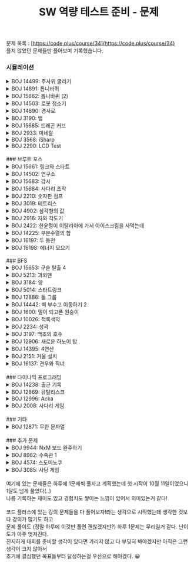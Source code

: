 ﻿---
toc: true
title:  "SW 역량 테스트 준비 - 문제"
last_modified_at:   2020-11-28
categories : PS2020
excerpt: "CODE PLUS"
image: "https://drive.google.com/uc?id=1qwbN3JZh8s6iD_0o3bUklpH_v2AZkG9k"
sitemap :
  changefreq : weekly
  priority : 1.0
use_math: true
---
문제 목록 : [https://code.plus/course/34](https://code.plus/course/34)<br>
풀지 않았던 문제들만 풀어보며 기록했습니다.<br>

### 시뮬레이션
<!-- BOJ 14499 : 주사위 굴리기 -->
<details>
<summary>BOJ 14499: 주사위 굴리기</summary>
<div markdown="1">
Link : [https://www.acmicpc.net/problem/14499](https://www.acmicpc.net/problem/14499)<br>
<img src="https://drive.google.com/uc?id=1oOx92IS7jGxbVUM2o3fPFH5jpmsF5n0D" width="100%" height="100%" title="13023.png" alt="?"/><br>

### solution
<script src="https://gist.github.com/yooniversal/f0788d59bc2cc75c7f8cb5c08fd521ac.js"></script>

처음에 문제 설명이 이해가 안가서 좀 애먹었는데<br>
만약 TC에서 출력이 왜 그렇게 나오는지 알았다면 푸는데까지는 그렇게 어렵지 않다.<br>
주사위가 동서남북으로 굴러갈 때 각 값이 어디로 이동해야 하는지만 안다면 적당히 구현해주면 된다.

</div>
</details>

<!-- BOJ 14891 : 톱니바퀴 -->
<details>
<summary>BOJ 14891: 톱니바퀴</summary>
<div markdown="1">
Link : [https://www.acmicpc.net/problem/14891](https://www.acmicpc.net/problem/14891)<br>
<img src="https://drive.google.com/uc?id=1AA0WT1sMydxkKYn1kFYhP4tgthnXcCjA" width="100%" height="100%" title="13023.png" alt="?"/><br>

### solution
<script src="https://gist.github.com/yooniversal/280c6bf720a784ba5bc61589e7dabc18.js"></script>

문제 설명을 따라서 그대로 구현만 하면 된다. 별도로 설명할게 없다.<br>
다만 TC 출력을 처음에 계속 틀려서 뭐가 문젠지 계속 찾아봤는데 적어보자면<br>
처음에 회전할 톱니바퀴의 번호와 방향을 각각 `n_0`, `dir`이라고 했을 때<br>
`n_0`, `dir`이 먼저 회전되고 이웃한 톱니바퀴는 회전된 `n_0` 톱니바퀴의 N, S극을 기준으로 회전하는줄 알았다.<br>
그래서 당연히 큐에다 넣고 돌렸는데 계속 엉뚱한 답이 나왔었다..<br>
<br>
사실은 회전된 상태가 기준이 되지 않고 **아무것도 회전하지 않은 초기 상태**에서<br>
`n_0`부터 이웃된 톱니바퀴로 나아가면서 회전할지 하지 않을지 여부를 체크한 뒤<br>
마지막에 모조리 처리를 해주어야 한다.

</div>
</details>

<!-- BOJ 15662 : 톱니바퀴 (2)-->
<details>
<summary>BOJ 15662: 톱니바퀴 (2)</summary>
<div markdown="1">
Link : [https://www.acmicpc.net/problem/15662](https://www.acmicpc.net/problem/15662)<br>
<img src="https://drive.google.com/uc?id=1ys6rhT8tMZkXG_Ymjss5WySu_7idebbD" width="100%" height="100%" title="13023.png" alt="?"/><br>

### solution
<script src="https://gist.github.com/yooniversal/06b0947dbd9a90079f86fb948e33e275.js"></script>

위에서 풀었던 [BOJ 14891: 톱니바퀴](https://www.acmicpc.net/problem/14891)에서 톱니바퀴 갯수와 출력 내용만 다르다.<br>
적절히 수정해주면 된다.

</div>
</details>

<!-- BOJ 14503 : 로봇 청소기 -->
<details>
<summary>BOJ 14503: 로봇 청소기</summary>
<div markdown="1">
Link : [https://www.acmicpc.net/problem/14503](https://www.acmicpc.net/problem/14503)<br>
<img src="https://drive.google.com/uc?id=1ys6rhT8tMZkXG_Ymjss5WySu_7idebbD" width="100%" height="100%" title="13023.png" alt="?"/><br>

### solution
<script src="https://gist.github.com/yooniversal/9e638e66e9e62f237ff95e169e753c16.js"></script>

뭔가 BFS처럼 보이는 문제지만 현재 위치와 주변 상태를 가지고 1개의 위치만 컨트롤하기 때문에<br>
단순한 구현 문제라고 볼 수 있겠다. 문제에서 제시한 대로 착실하게 구현하면 된다.

</div>
</details>

<!-- BOJ 14890 : 경사로 -->
<details>
<summary>BOJ 14890: 경사로</summary>
<div markdown="1">
Link : [https://www.acmicpc.net/problem/14890](https://www.acmicpc.net/problem/14890)<br>
<img src="https://drive.google.com/uc?id=1S_sP9IhN1y4vT0pJpKLuhqa5dn_8K2Zj" width="100%" height="100%" title="13023.png" alt="?"/><br>

### solution
<script src="https://gist.github.com/yooniversal/07e31c69d734d01c9237f8c95648901e.js"></script>

지켜야 할 조건이 조금 많다. 구현의 묘미는 모든 조건을 빠뜨리지 않도록 꼼꼼히 체크해야하는 점인거 같다.<br>
짜는 동안 구현해야하는 부분중 일부를 머릿속으로만 생각하다가 잊어버려서 나중에 애를 좀 먹었다.<br>
한 행 혹은 한 열을 양쪽으로 스위핑하면서 모든 조건을 통과하면 **지나갈 수 있는 길**로 체크했는데<br>
어렵진 않지만 행과 열을 드나들다보니 좀 헷갈린다. 인덱스를 잘못 적어놔서 이 부분에서도 많이 틀렸다.<br>
전체적으로 구현이 어렵다는 느낌보다는 실수할 여지가 많다는게 더 짚이는 문제.

</div>
</details>

<!-- BOJ 3190 : 뱀 -->
<details>
<summary>BOJ 3190: 뱀</summary>
<div markdown="1">
Link : [https://www.acmicpc.net/problem/3190](https://www.acmicpc.net/problem/3190)<br>
<img src="https://drive.google.com/uc?id=1yUWJevgz1sa060mjgkTxXmNN6kSl6Al-" width="100%" height="100%" title="13023.png" alt="?"/><br>

### solution
<script src="https://gist.github.com/yooniversal/d7a5146bf1a7bc8bd07c4442683e648b.js"></script>

개인적으로 난이도에 비해 구현이 빡셌다. 코드가 길어져서 그런 생각이 들었나 싶기도 하다.<br>
`head`, `tail`을 제외한 부분을 `body`라고 하면 기본적으로 움직이는 방향은 선발대인 `head`의 기록을 따라간다.<br>
꼬리가 없는 상태에서 사과를 1개 먹으면 `tail`이 생성되며, 그 다음부터는 `body`가 생성되는 식이다.<br>
`body`와 `tail`을 분리시킨 이유는 `head`가 특정 `time`이 돼서 방향을 바꿀 때 맵에 방향을 기록하도록 했는데,<br>
나같은 경우 사과를 먹으면 기존의 `body`, `tail`은 값을 유지하도록 하고 이전 `head`의 위치를 `body`에 업데이트 하는 방식을 취했다.<br>
이렇게 하면 `body`에 업데이트되는 녀석은 push_back 되는 바람에 맨 뒤에 위치하게 되고 `tail`보다 뒤에 위치한다.<br>
맵에 기록된 L, D를 `tail`이 밟았을 때 없애도록 장치를 만들어놨는데 `tail`보다 뒤에 나오면 문제가 생길거 같다는 생각이 들었다.<br>
때문에 `body`와 `tail`을 분리하도록 했고, 이 때문에 예외 처리가 좀 많아져 코드가 다소 지저분해졌다.<br>
<br>
시뮬레이션 특성상 (난이도가 높지 않다면) 어느 정도 비효율성을 감안하기 때문에 AC받는 코드 유형이 다양해지는게<br>
시뮬레이션 문제의 묘미라고 생각이 든다. 푸는데 좀 오래걸렸다. ㅠㅠ

</div>
</details>

<!-- BOJ 15685 : 드래곤 커브 -->
<details>
<summary>BOJ 15685: 드래곤 커브</summary>
<div markdown="1">
Link : [https://www.acmicpc.net/problem/15685](https://www.acmicpc.net/problem/15685)<br>
<img src="https://drive.google.com/uc?id=144PlvmE8w3svWYIzQr88q_RKWJjxPxbv" width="100%" height="100%" title="13023.png" alt="?"/><br>

### solution
<script src="https://gist.github.com/yooniversal/5ee8f8a971098929017247f003bc256b.js"></script>

직접 TC를 분석해보면 규칙을 금방 찾을 수 있다.<br>
이전까지 그린 방향을 역순으로 탐색하면서 시계방향으로 1번씩 돌려가며 이동하고<br>
이동할 때마다 현재 위치를 표시해준다.<br>
마지막엔 현재 위치를 포함해 오른쪽, 밑, 오른쪽밑(대각선) 총 4칸이 차있으면 값을 갱신해주면 된다.

</div>
</details>

<!-- BOJ 2933 : 미네랄 -->
<details>
<summary>BOJ 2933: 미네랄</summary>
<div markdown="1">
Link : [https://www.acmicpc.net/problem/2933](https://www.acmicpc.net/problem/2933)<br>
<img src="https://drive.google.com/uc?id=1gTEUyXkRiMmYKlJMeUJ69O4v-VgHf1ya" width="100%" height="100%" title="13023.png" alt="?"/><br>

### solution
<script src="https://gist.github.com/yooniversal/572ea171a5bb59a9b64ef82b07a37f30.js"></script>

클러스터를 통째로 컨트롤해야 하기때문에 각 점이 어느 클러스터에 속해있는지 표시하면서 진행했다.<br>
각 턴이 돌아갈 때마다 어떤 클러스터가 밑으로 내려갈지 모르기 때문에 각 클러스터의 번호를 매번 부여해줘야 했다.<br>
또한 각 클러스터가 얼마나 밑으로 내려가야 하는지를 체크하고 구현하는게 좀 까다로웠는데,<br>
각 클러스터의 바닥에 해당되는 미네랄들이 밑으로 얼마나 내려가야하는지 모두 체크한 후 그 중 최솟값이<br>
최종적으로 내려가야하는 거리라는걸 늦게 깨달아서 시간이 오래 걸렸다.

</div>
</details>

<!-- BOJ 3568 : iSharp -->
<details>
<summary>BOJ 3568: iSharp</summary>
<div markdown="1">
Link : [https://www.acmicpc.net/problem/3568](https://www.acmicpc.net/problem/3568)<br>
<img src="https://drive.google.com/uc?id=19iDbKhm6ReBT8pGO_oOoiHJhu4CbKXiv" width="100%" height="100%" title="13023.png" alt="?"/><br>

### solution
<script src="https://gist.github.com/yooniversal/356883356e924a3e321f5728462048ae.js"></script>

변수명의 길이가 1보다 클 수 있다는걸 주의하면 어렵지 않은 문제.

</div>
</details>

<!-- BOJ 2290 : LCD Test -->
<details>
<summary>BOJ 2290: LCD Test</summary>
<div markdown="1">
Link : [https://www.acmicpc.net/problem/2290](https://www.acmicpc.net/problem/2290)<br>
<img src="https://drive.google.com/uc?id=1UY8uQZYRojzCN4Di2L9Q2-KhpqWT3V4t" width="100%" height="100%" title="13023.png" alt="?"/><br>

### solution
<script src="https://gist.github.com/yooniversal/90733284cb0e884f02f0230a1d486f09.js"></script>

각 숫자가 그려지는 패턴만 파악하면 되는 문제다.<br>
어디가 반복되고 어느 기호가 입력받는 `s`에 대해서 영향을 받는지 파악하면 된다.<br>
세로로 출력하는게 아니고 가로로 출력함에 주의.

</div>
</details>

<br>
### 브루트 포스
<!-- BOJ 15661 : 링크와 스타트 -->
<details>
<summary>BOJ 15661: 링크와 스타트</summary>
<div markdown="1">
Link : [https://www.acmicpc.net/problem/15661](https://www.acmicpc.net/problem/15661)<br>
<img src="https://drive.google.com/uc?id=1gJCpnbh1XxTeli70UX2wkMZX-VEkdQd2" width="100%" height="100%" title="13023.png" alt="?"/><br>

### solution
<script src="https://gist.github.com/yooniversal/4fb94fe9701339aedd8f47312eba775c.js"></script>

[BOJ 14889: 스타트와 링크](https://www.acmicpc.net/problem/14889)와 사실상 같은 문제다.<br>
위 문제에서는 N이 짝수로 주어지고 각 팀의 멤버 수가 동일하게 N/2로 나뉘게 된다.<br>
하지만 이 문제에서는 각 팀 멤버 수가 1명 이상이고 짝수로 떨어진다는 보장이 없다.<br>
<br>
총 인원수가 N이라고 하면 각 팀 멤버 수만 고려했을 때 나오는 경우의 수는 N-1가지이다.<br>
[1, N-1], [2, N-2], ... [N-2, 2], [N-1, 1]이 되는데 사실 가운데의 경우를 제외하고는 고려할 필요가 없다.<br>
이 문제에서는 각 팀 멤버들의 시너지 합을 각각 `r1`, `r2`라 했을 때 `|r1-r2|`의 최소를 구해야 한다.<br>
[1, N-1], [2, N-2] 등의 경우 `|r1-r2|`가 다른 케이스에 비해 더 크게 나올 수밖에 없다.<br>
<br>
따라서 짝수의 경우 당연히 [N/2, N/2]를, 홀수의 경우 [N/2, N/2+1]을 고려하면 된다.<br>
string에 담고 순열을 돌려 모든 케이스를 탐색하도록 했다.

</div>
</details>

<!-- BOJ 14502 : 연구소 -->
<details>
<summary>BOJ 14502: 연구소</summary>
<div markdown="1">
Link : [https://www.acmicpc.net/problem/14502](https://www.acmicpc.net/problem/14502)<br>
<img src="https://drive.google.com/uc?id=1zeOBt-spQZx1pEhv1EIJ5YpTB4fWW9Nz" width="100%" height="100%" title="13023.png" alt="?"/><br>

### solution
<script src="https://gist.github.com/yooniversal/4465b734aea7e37854ffc7575a3d9ab5.js"></script>

벽을 3개 세워 버이러스의 확산을 최대한 막아야한다. 단, 벽은 무조건 3개를 세워야 한다.<br>
주목할 점은 세로, 가로의 상한선이 8이라는 점이다. 고려해야 할 케이스가 굉장히 적다.<br>
모든 빈 칸(0)에 대해서 벽을 3개 세우기 위해 3중 for문을 이용해도 문제없다. 즉, 브루트 포스로 풀면 된다.

</div>
</details>

<!-- BOJ 15683 : 감시 -->
<details>
<summary>BOJ 15683: 감시</summary>
<div markdown="1">
Link : [https://www.acmicpc.net/problem/15683](https://www.acmicpc.net/problem/15683)<br>
<img src="https://drive.google.com/uc?id=1wCuZpjGdhOAtpEpJNF7juUMmyNgV-ar0" width="100%" height="100%" title="13023.png" alt="?"/><br>

### solution
<script src="https://gist.github.com/yooniversal/7928442e54875e6d70b3518c6360298f.js"></script>

세로, 가로의 상한선이 굉장히 적다. 효율성을 크게 따질 필요가 없는 구현 문제에 속한다고 보면 되겠다.<br>
이 문제가 조금 까다로워질 수 있는건 같은 종류의 CCTV도 각각의 방향이 독립적으로 행동돼야 한다는 점이다.<br>
그리고 다행히도 CCTV는 최대 8개까지만 설치된다. 때문에 맘놓고 재귀로 마지막 CCTV까지 넘어가도록 짤 수 있었다.<br>
`solve()`는 마지막 CCTV에 도달했을 때 답을 갱신하는데, 만약 맵에 CCTV가 없을 경우 예외처리를 해줘야 한다.<br>
<br>
예전에 구현 문제 유형을 찾아보면서 시도했다가 풀지 못한 문제라 좌절했던 기억이 나는데 이번엔 풀어서 다행이다!

</div>
</details>

<!-- BOJ 15684 : 사다리 조작 -->
<details>
<summary>BOJ 15684: 사다리 조작</summary>
<div markdown="1">
Link : [https://www.acmicpc.net/problem/15684](https://www.acmicpc.net/problem/15684)<br>
<img src="https://drive.google.com/uc?id=1T5hYNWVq_Dv2UzPOOoRVQd4NlaCbsXmZ" width="100%" height="100%" title="13023.png" alt="?"/><br>

### solution
<script src="https://gist.github.com/yooniversal/20d56dd7d19b8c14a22fdf362a7fe7dc.js"></script>

단순한 **브루트 포스** 문제다. 시간 제한에 거의 걸친 상태로 아슬아슬하게 풀었다.<br>
해당되지 않는 조건은 깔끔하게 가지치기를 해주는게 기본인데 사실 그렇게까지 하지 않아도 풀리는 문제도 꽤 많다.<br>
다만 이 문제의 경우 (내가 푼 것처럼 짰다면) 가지치기를 해주지 않으면 TLE를 면하기 힘들어 보인다.<br>
<br>
구현 문제가 다 그러하듯이 문제 설명에 충실해 짜주면 되지만 생각보다 고려하지 못하는 부분들이 종종 있다.<br>
이 문제에서는 내가 놓은 다리가 옆의 다리와 연결되는지 또는 허공에 다리를 놓는지 꼭 체크해줘야 한다.<br>
이미 놓은 곳에 다리를 놓는다면 WA를 받을 가능성이 높다.

</div>
</details>

<!-- BOJ 2210 : 숫자판 점프 -->
<details>
<summary>BOJ 2210: 숫자판 점프</summary>
<div markdown="1">
Link : [https://www.acmicpc.net/problem/2210](https://www.acmicpc.net/problem/2210)<br>
<img src="https://drive.google.com/uc?id=1HAF99nXel5SAFSKIMa8uLD0v80GqYFb0" width="100%" height="100%" title="13023.png" alt="?"/><br>

### solution
<script src="https://gist.github.com/yooniversal/80d13339ec9dce5f5eb10352e89708ea.js"></script>

상하좌우를 돌면서 만들 수 있는 모든 경우의 수를 구하는 문제.<br>
6자리만 채우면 돼서 BFS로 돌리고 중복 여부는 맵으로 처리했다.

</div>
</details>

<!-- BOJ 3019 : 테트리스 -->
<details>
<summary>BOJ 3019: 테트리스</summary>
<div markdown="1">
Link : [https://www.acmicpc.net/problem/3019](https://www.acmicpc.net/problem/3019)<br>
<img src="https://drive.google.com/uc?id=1hhGyutIXOSCFuBcr7nTd6Qb-7nc9yzcr" width="100%" height="100%" title="13023.png" alt="?"/><br>

### solution
<script src="https://gist.github.com/yooniversal/a6d3de21523874f1e8bab753f6b441a8.js"></script>

각 블럭이 바닥에 닿는 면만 체크해주면 된다.

</div>
</details>

<!-- BOJ 4902 : 삼각형의 값 -->
<details>
<summary>BOJ 4902: 삼각형의 값</summary>
<div markdown="1">
Link : [https://www.acmicpc.net/problem/4902](https://www.acmicpc.net/problem/4902)<br>
<img src="https://drive.google.com/uc?id=1lRaJoj6PpI_ec4DQFEmFtCgQUgLN8r5b" width="100%" height="100%" title="13023.png" alt="?"/><br>

### solution
<script src="https://gist.github.com/yooniversal/7ce7624fbb7fef72e5007c59718b7915.js"></script>

구현하기가 생각보다 빡센 문제다.<br>
크기별로, 위치별로 만들어질 수 있는 모든 삼각형을 고려하면서 그 합을 구해야 하는데 이 부분이 좀 까다로웠다.<br>
N의 범위가 명시돼있지 않은 상황에서 임의로 배열을 선언해서 시도하는건 무의미하다고 생각해서<br>
결론적으로는 힙처럼 각 레벨에 인덱스들이 속하도록 하고 이를 수식으로 처리해줘야 했다.<br>
놓치기 쉬운 부분이 있는데 **역삼각형**도 고려해줘야 한다. 이게 좀 까다롭다.<br>
<br>
시간 초과를 받는다면 인덱스를 하나씩 탐색하며 더하고 있을 확률이 높다.<br>
부분합으로 빠르게 구해주자.

</div>
</details>

<!-- BOJ 2916 : 자와 각도기 -->
<details>
<summary>BOJ 2916: 자와 각도기</summary>
<div markdown="1">
Link : [https://www.acmicpc.net/problem/2916](https://www.acmicpc.net/problem/2916)<br>
<img src="https://drive.google.com/uc?id=1pQsYQhAIQ1HO87GyDKGuOeq2NCLfaGru" width="100%" height="100%" title="13023.png" alt="?"/><br>

### solution
<script src="https://gist.github.com/yooniversal/8138ce557879a33db926cd1760a7fe0f.js"></script>

범위가 적기도 하고 만들어질 수 있는 값이 [0, 360)이어서 브루트 포스로 풀 수 있는 것 같다.<br>
유의할 점은 같은 각을 **여러 번 이용할 수 있고**, 380의 경우 20으로, -20의 경우 340으로 만들어줘야 한다.

</div>
</details>

<!-- BOJ 2422 : 한윤정이 이탈리아에 가서 아이스크림을 사먹는데 -->
<details>
<summary>BOJ 2422: 한윤정이 이탈리아에 가서 아이스크림을 사먹는데</summary>
<div markdown="1">
Link : [https://www.acmicpc.net/problem/2422](https://www.acmicpc.net/problem/2422)<br>
<img src="https://drive.google.com/uc?id=1tvBWIKu3iFnJYBsYM6hlxk0LezJlunbz" width="100%" height="100%" title="13023.png" alt="?"/><br>

### solution
<script src="https://gist.github.com/yooniversal/9520f9ed19a7872b2ffa856510968737.js"></script>

단순 DFS 문제.

</div>
</details>

<!-- BOJ 14225 : 부분수열의 합 -->
<details>
<summary>BOJ 14225: 부분수열의 합</summary>
<div markdown="1">
Link : [https://www.acmicpc.net/problem/14225](https://www.acmicpc.net/problem/14225)<br>
<img src="https://drive.google.com/uc?id=1j0Q0yLIUKOAm_bBO3_wk-YMswFtQTchh" width="100%" height="100%" title="13023.png" alt="?"/><br>

### solution
<script src="https://gist.github.com/yooniversal/9bba776fc04e9be958e548fed63cc350.js"></script>

최대 20자리밖에 안돼서 **비트마스킹**으로 처리했다.<br>
테마에 딱 맞는 브루트 포스 문제. DFS로 풀어도 되고 딱히 설명할게 없다.

</div>
</details>

<!-- BOJ 16197 : 두 동전 -->
<details>
<summary>BOJ 16197: 두 동전</summary>
<div markdown="1">
Link : [https://www.acmicpc.net/problem/16197](https://www.acmicpc.net/problem/16197)<br>
<img src="https://drive.google.com/uc?id=1Pln7dhxdmNV9hEOVTZYWdTYuBVcLeZ3L" width="100%" height="100%" title="13023.png" alt="?"/><br>

### solution
<script src="https://gist.github.com/yooniversal/a5933a31dacd1bf8df163757595b0056.js"></script>

위치가 서로 다른 동전 2개가 주어지고 단 1개만 빠지도록 하는 최소 이동 횟수를 구해야 한다.<br>
두 동전이 같은 방향으로 동시에 이동한다는 점이 이 문제의 특징이며<br>
각 동전이 이동됐을 때의 상황을 케이스별로 나눠서 처리해야 한다. 가짓수가 많지 않다!<br>
최소 이동 횟수를 구하는 문제여서 BFS로 풀었고 생각보다 구현이 쉬운 편이었다.

</div>
</details>

<!-- BOJ 16198 : 에너지 모으기 -->
<details>
<summary>BOJ 16198: 에너지 모으기</summary>
<div markdown="1">
Link : [https://www.acmicpc.net/problem/16198](https://www.acmicpc.net/problem/16198)<br>
<img src="https://drive.google.com/uc?id=12FNGt_TqQ4FySfYbS3UPfkginfqCdNV9" width="100%" height="100%" title="13023.png" alt="?"/><br>

### solution
<script src="https://gist.github.com/yooniversal/e154ea81c4933210490f6e742ad68b3b.js"></script>

선택된 원소를 제거하면서 진행하는데 특화된 자료형과 메소드가 있었다면 더할 나위 없겠지만<br>
나는 그런 자료형을 몰라서 N도 10까지밖에 안늘어나니 브루트 포스로 해결했다.

</div>
</details>

<br>
### BFS
<!-- BOJ 15653: 구슬 탈출 4 -->
<details>
<summary>BOJ 15653: 구슬 탈출 4</summary>
<div markdown="1">
Link : [https://www.acmicpc.net/problem/15653](https://www.acmicpc.net/problem/15653)<br>
<img src="https://drive.google.com/uc?id=1RNSuzEIfsVqdQ2iWux94osnQI2KwLKKF" width="100%" height="100%" title="13023.png" alt="?"/><br>

<details>
<summary>Solution</summary>
<div markdown="1">
<script src="https://gist.github.com/yooniversal/16c5a0a4078b205cacea846e95f90a45.js"></script>
</div>
</details>

코드가 너무 길어서 접었다(..)<br>
이 문제는 [BOJ 13460: 구슬 탈출 2](https://www.acmicpc.net/problem/13460)에서 움직이는 횟수가 10번 이상일 경우 -1을 출력하는<br>
조건만 사라진 상태라서 이전에 썼던 코드 중 1줄만 지워서 AC를 받았다.<br>
(전에 풀면서 너무 고생했던 기억이 나서 처음부터 짜기가 싫었다)<br>
<br>
움직인 횟수가 10회 이상일 때 while문을 빠져나오도록 하는 줄만 삭제했는데 통과할 수 있었던 이유는<br>
빨간 구슬을 구멍으로 빼낼 수 없는 상황이 되려면 지나갔던 위치를 계속 도는 경우만 존재하므로(무한 루프)<br>
이 케이스는 중복을 체크하는 조건문(`chk`)에서 탈락이 되기 때문에 다시 큐로 들어가지 않는다.<br>
따라서 계속 돌려주면 큐가 비게되고 마지막에 -1을 출력하게 된다.<br>
나중에 시간이 되면 줄을 좀 줄여봐야겠다. 너무 길다..

</div>
</details>

<!-- BOJ 5213: 과외맨 -->
<details>
<summary>BOJ 5213: 과외맨</summary>
<div markdown="1">
Link : [https://www.acmicpc.net/problem/5213](https://www.acmicpc.net/problem/5213)<br>
<img src="https://drive.google.com/uc?id=1VpyBoaQIdekZnmefdIP8EtuZddkG1nHq" width="100%" height="100%" title="13023.png" alt="?"/><br>

### solution
<script src="https://gist.github.com/yooniversal/00029642f28a351d036bb62c7a2c0c8b.js"></script>

문제 설명이 엄청 길다. 놀랍게도 절반 이상이 푸는데 필요없는 내용이다!<br>
행 번호가 홀수인지 짝수인지에 따라서 놓을 수 있는 타일 수도 다르고 놓이는 블록의 바운더리도 다르다.<br>
전형적인 BFS지만 생각보다 까다롭다.<br>
마지막으로 도달한 타일 번호를 `END`번이라 하면 직전에 있었던 타일 번호를 `PREV[END]`에 저장하고<br>
시작점까지 역으로 도달하면서 답을 만들면 된다.<br>
다른 타일로 옮겨갈 때에는 인접한 블럭의 수가 서로 같아야 하고 같은 타일이면 상관없음에 유의하자.<br>
<br>
**마지막 줄의 마지막 타일로 이동할 수 없는 경우가 존재할 수 있다. 이 경우에는 번호가 가장 큰 타일로 이동하면 된다.**<br>
나같은 경우 이 말이 이해가 안가서 qna, 다른 분들의 풀이를 참고하면서 알아봤는데<br>
도달할 수 있는 타일 중에 번호가 제일 높은 타일로 이동하라는 말임을 알게됐다. (위 코드에선 `target`이 해당됨)<br>
어차피 마지막 줄 반대편의 타일이 가장 높은 타일 번호이므로 어쨌거나 **도달 가능한 가장 높은 번호의 타일**을 찾으면 되겠다.

</div>
</details>

<!-- BOJ 3184: 양 -->
<details>
<summary>BOJ 3184: 양</summary>
<div markdown="1">
Link : [https://www.acmicpc.net/problem/3184](https://www.acmicpc.net/problem/3184)<br>
<img src="https://drive.google.com/uc?id=1QatOAnb8LgmLv82vRFEpUBO1iYxBBNeT" width="100%" height="100%" title="13023.png" alt="?"/><br>

### solution
<script src="https://gist.github.com/yooniversal/39811ba9bf50f4b84afa0d6991fc3ffb.js"></script>

영역별로 있는 양과 늑대의 수를 파악해 답을 갱신하는 문제. DFS 풀이.<br>
[BOJ 3187: 양치기 꿍](https://www.acmicpc.net/problem/3187)과 아예 같은 문제.

</div>
</details>

<!-- BOJ 5014: 스타트링크 -->
<details>
<summary>BOJ 5014: 스타트링크</summary>
<div markdown="1">
Link : [https://www.acmicpc.net/problem/5014](https://www.acmicpc.net/problem/5014)<br>
<img src="https://drive.google.com/uc?id=1nd5JO77FqY1h9mDIfIljfTRr7ByhJoZm" width="100%" height="100%" title="13023.png" alt="?"/><br>

### solution
<script src="https://gist.github.com/yooniversal/69ba8727b5b5390969263d46e7fdef30.js"></script>

현재 위치에서 위로 U, 아래로 D만큼 움직일 수 있고 G층까지 도달할 수 있는 최소 횟수를 출력하는 BFS 문제다.<br>
변수가 딱히 많지 않아서 구현하는데 어렵지 않다.<br>
2번 TC를 검토해보면 알겠지만 이동하려는 층이 F층을 넘으면 안된다. 당연히 0층 이하로도 이동할 수 없다.<br>
이 점만 유의한다면 쉽게 통과할 수 있다.

</div>
</details>

<!-- BOJ 12886: 돌 그룹 -->
<details>
<summary>BOJ 12886: 돌 그룹</summary>
<div markdown="1">
Link : [https://www.acmicpc.net/problem/12886](https://www.acmicpc.net/problem/12886)<br>
<img src="https://drive.google.com/uc?id=10GSl0z2nxenL5h-N7H7Lf-ATFr7gNiT5" width="100%" height="100%" title="13023.png" alt="?"/><br>

### solution
<script src="https://gist.github.com/yooniversal/49e0956b33ba844851e777500b904b97.js"></script>

BFS라는 컨셉으로 풀긴 했으나 A, B, C가 갈 수록 값이 어떻게 변할지 가늠이 가지 않았었다. (생각이 짧았었다)<br>
때문에 중복을 체크하는 chk를 정적인 배열로 선언해 O(1)만에 처리하는 일반적인 방법말고 map을 사용했다.<br>
map으로 중복을 체크해도 풀리긴 풀린다. 시간 제한이 2초여서 넉넉하게 돌아간다.<br>
(넘겨주는 자료형에 따라 달라질 수 있는데 640ms부터 1168ms까지 나왔었다. 정말 무식하게 풀었다)<br>
<br>
이렇게 오래걸릴리 없다고 생각이 들어서 찾아보고 정리를 해서 코드를 고쳤더니 16ms까지 받을 수 있었다.<br>
위 코드는 수정된 코드이며 수정한 부분에 대한 아이디어는 다음과 같다.<br>
```
1. 수정하려는 대상 X, Y에 대해서 작은게 X고 큰게 Y라면 각각 X+X, Y-X이다. 변화량이 0이다.
즉, 총합은 일정하게 유지된다.
2. A, B, C가 주어졌을 때, 종류마다 '몇 개'가 있는지 궁금하지 어떤 '종류'인지는 알 필요가 없다.<br>
즉, 순서가 중요하지 않다는 말이다. 때문에 정렬을 통해 항상 값을 오름차순으로 유지하자.
3. 위의 1, 2번을 종합하면 SUM = A+B+C라고 했을 때 항상 C=SUM-(A+B)를 의미한다.
값 2개가 정해지면 나머지 값은 정해진다는 말이다. 때문에 chk를 2차원 배열로 설정하면 된다.
4. 인풋으로 들어오는 A, B, C의 상한은 각각 500이다. 즉 SUM의 상한은 1500이 된다.
그러므로 chk[1501][1501]로 선언하면 메모리 상으로 문제가 발생하지 않는다.
```

</div>
</details>

<!-- BOJ 14442: 벽 부수고 이동하기 2 -->
<details>
<summary>BOJ 14442: 벽 부수고 이동하기 2</summary>
<div markdown="1">
Link : [https://www.acmicpc.net/problem/14442](https://www.acmicpc.net/problem/14442)<br>
<img src="https://drive.google.com/uc?id=1oLvSWM5nOMNRqeGLYN4ge-ibUoGiGEL6" width="100%" height="100%" title="13023.png" alt="?"/><br>

### solution
<script src="https://gist.github.com/yooniversal/79b7bb2bbd4db295a71993dd6c20f111.js"></script>

벽을 k개 이하로 부수면서 도착 지점으로 가는 최단 경로를 구하는 문제다.<br>
일반적인 길찾기 문제처럼 BFS 구조를 유지하되 조금 다른점이 있는데 정리하면 다음과 같다.<br>

벽을 부순 횟수는 다른 경로에 영향을 준다.<br>
`(x, y)`로 도달하는 경로1, 경로2가 존재하고 각각 도달했을 때 벽을 부숴온 횟수가 a, b라고 하자. (a>=b)<br>
BFS는 최단 경로를 취하므로 각각의 경로는 `(x, y)`에 최단 경로로 도착한다.<br>
<br>
경로2가 경로1보다 먼저 도착한 상태라고 가정하면<br>
이 때 벽을 더 많이(또는 같게) 부숴온 경로1은 경로2보다 벽을 더 부술 기회가 없으므로<br>
이후에 벽을 부숴서 최단거리로 도착하는 경우를 놓칠 수 있으므로 업데이트하지 않는다.<br>
반대로 경로1이 먼저 도착했다면 경로2가 벽을 덜 부쉈으므로 경로1의 흔적을 무시하고 나아가면 된다.<br>
<br>
위 코드에서 `chk[x][y]`는 `(x, y)`에 도착했을 때 부숴온 벽의 갯수를 의미한다.<br>
일반적인 BFS라면 중복 체크용으로 bool 타입으로 설정했겠지만 위의 내용을 반영하기 위해 int 타입으로 설정해줬다.

</div>
</details>

<!-- BOJ 1600: 말이 되고픈 원숭이 -->
<details>
<summary>BOJ 1600: 말이 되고픈 원숭이</summary>
<div markdown="1">
Link : [https://www.acmicpc.net/problem/1600](https://www.acmicpc.net/problem/1600)<br>
<img src="https://drive.google.com/uc?id=1UGWvLWOq751BJ6dwUmvPRoTZc6jr3kVG" width="100%" height="100%" title="13023.png" alt="?"/><br>

### solution
<script src="https://gist.github.com/yooniversal/3c35b37a5f5550f504d14844164cf9f7.js"></script>

바로 위에서 푼 [문제](https://www.acmicpc.net/problem/14442)에서 풀었던 방법으로 풀어본다고 막 제출했다가 다 틀렸다.<br>
하지만 주목해야할 점은 비슷하다. 위에선 벽을 부순 횟수였다면 여기선 **말의 움직임 가능 횟수**가 포인트다.<br>
중복을 체크하는 배열을 잘 설정해야 하는데, 위 코드에서는 `chk[x][y][k]`로 설정했고<br>
말의 움직임으로 이동할 경우 `chk[nx][ny][k-1]`을, 걸어갈 때는 `chk[nx][ny][k]`를 체크해주면 된다.<br>
(`(nx, ny)`는 다음으로 이동할 좌표를 말한다)

</div>
</details>

<!-- BOJ 10026: 적록색약 -->
<details>
<summary>BOJ 10026: 적록색약</summary>
<div markdown="1">
Link : [https://www.acmicpc.net/problem/10026](https://www.acmicpc.net/problem/10026)<br>
<img src="https://drive.google.com/uc?id=1LhiqqINmzqxAx4xt1TZ3QlCXQ8ufoHNB" width="100%" height="100%" title="13023.png" alt="?"/><br>

### solution
<script src="https://gist.github.com/yooniversal/50546e435a16b9f23c8bcae65cac53b4.js"></script>

[BOJ 1012: 유기농 배추](https://www.acmicpc.net/problem/1012)와 같은 문제.<br>
BFS로는 풀이가 떠오르지 않아서 DFS로 풀었다.

</div>
</details>

<!-- BOJ 2234: 성곽 -->
<details>
<summary>BOJ 2234: 성곽</summary>
<div markdown="1">
Link : [https://www.acmicpc.net/problem/2234](https://www.acmicpc.net/problem/2234)<br>
<img src="https://drive.google.com/uc?id=1AL4Yw30pbK2eivHXGhXAOBkWVUB51hyI" width="100%" height="100%" title="13023.png" alt="?"/><br>

### solution
<script src="https://gist.github.com/yooniversal/79d1215107ea19df6e8ebbaff804bdd2.js"></script>

DFS로 풀었다.<br>
각 영역을 조사하면서 그 영역의 갯수 그리고 넓이(용량)의 정보를 얻는게 먼저다.<br>
이를 위해서 DFS로 탐색하도록 했으며, 이 문제는 특이하게도 벽의 정보를 **비트마스킹**으로 처리해야 한다.<br>
또한 벽을 1개만 제거했을 때 얻을 수 있는 가장 넓은 방의 크기를 얻기 위해 인접한 방의 정보가 있어야 한다!<br>
<br>
영역밖으로 넘어가는 부분은 `OOB(x, y)`로 처리해 넘어가지 못하도록 했고,<br>
그렇지 않은 경우엔 지나갔는지 중복 체크를 하기 전에 이동하려는 위치로 가는 길에 벽이 쳐져있는지 확인해준다.<br>
쳐져있다면 다른 영역일 가능성이 있다는 뜻이므로 그 영역의 방번호와 현재 영역의 방번호가 다른지 체크해주자.<br>
같으면 벽만 쳐져있는 같은 영역이므로 넘어가고, 다르다면 이미 담았는지 중복 체크를 해준 후 중복이 안되면 담아준다.<br>
<br>
위의 과정을 통해 맵의 모든 영역을 탐색해 방의 갯수, 각 방의 넓이, 인접한 방의 정보를 얻었다.<br>
벽을 1개 부숴서 가장 넓은 방의 크기를 얻는다는건 인접한 각각 다른 방들과 넓이를 합쳤을 때 최댓값을 구한다는 말이므로<br>
각 방에서 인접한 방을 돌면서 넓이 합의 최대를 구해주면 되겠다.

</div>
</details>

<!-- BOJ 3197: 백조의 호수 -->
<details>
<summary>BOJ 3197: 백조의 호수</summary>
<div markdown="1">
Link : [https://www.acmicpc.net/problem/3197](https://www.acmicpc.net/problem/3197)<br>
<img src="https://drive.google.com/uc?id=151u3jBiXweLiUDsj39H5v5kNW0xbf0YF" width="100%" height="100%" title="13023.png" alt="?"/><br>

### solution
<script src="https://gist.github.com/yooniversal/cd32d17404709a7dba2e100d3563c909.js"></script>

일단은 BFS 문제인데, BFS만 이용해서는 시간초과를 피하기 힘들다.<br>
Union-Find가 카테고리에 걸려있어서 이걸로 푸는게 가능한가 생각해보다 답이 안나와서 포기했고<br>
계속 시간초과와 싸움을 하다가 결국엔 qna를 참고해서 이분 탐색으로 풀었다.<br>
<br>
각 얼음이 언제 녹는지를 BFS를 통해 전처리하고 그 결과를 MAP에 저장한다.<br>
그리고 백조를 BFS(다른 백조를 찾는 BFS)에 돌려야 하는데 `MAP[x][y]`의 값이 **건널 수 있는 시간**보다 크면<br>
건널 수 없는 것으로 처리한다. 물론 **건널 수 있는 시간**은 이분 탐색으로 매번 정하도록 한다.
<br>
되게 쉽게 풀줄 알았는데 아침부터 엄청 애먹었다.

</div>
</details>

<!-- BOJ 12906: 새로운 하노이 탑 -->
<details>
<summary>BOJ 12906: 새로운 하노이 탑</summary>
<div markdown="1">
Link : [https://www.acmicpc.net/problem/12906](https://www.acmicpc.net/problem/12906)<br>
<img src="https://drive.google.com/uc?id=15bop6rvnpVPdt-2FfssbVAWZ8IYK7jbJ" width="100%" height="100%" title="13023.png" alt="?"/><br>

### solution
<script src="https://gist.github.com/yooniversal/76ffa0583f79a9f0c5da0992e4b0b7ff.js"></script>

기본적인 BFS 접근과 똑같이 하면 된다.<br>
현재 위치가 1번이라면 2, 3번에 블럭을 옮겨 담는 경우,<br>
현재 위치가 2번이라면 1, 3번에 블럭을 옮겨 담는 경우,<br>
현재 위치가 3번이라면 1, 2번에 블럭을 옮겨 담는 경우<br>
매 케이스마다 총 6가지 경우의 수를 큐에 계속 넣어주면 된다.<br>
다만 중복을 처리하는 부분이 다르므로 이 부분을 map으로 처리했다. (당연히 다른 방법도 존재함)

</div>
</details>

<!-- BOJ 14395: 4연산 -->
<details>
<summary>BOJ 14395: 4연산</summary>
<div markdown="1">
Link : [https://www.acmicpc.net/problem/14395](https://www.acmicpc.net/problem/14395)<br>
<img src="https://drive.google.com/uc?id=15bop6rvnpVPdt-2FfssbVAWZ8IYK7jbJ" width="100%" height="100%" title="13023.png" alt="?"/><br>

### solution
<script src="https://drive.google.com/uc?id=13QgJjxwyGRRJw9ywzfUHqh_P7LW6vh3Y"></script>

아스키 코드 순서대로 큐에 담을 수 있도록 BFS를 짜주면 딱히 주의할게 없다.

</div>
</details>

<!-- BOJ 2151: 거울 설치 -->
<details>
<summary>BOJ 2151: 거울 설치</summary>
<div markdown="1">
Link : [https://www.acmicpc.net/problem/2151](https://www.acmicpc.net/problem/2151)<br>
<img src="https://drive.google.com/uc?id=1vE1EuHyW2U8939h53xmJ-1dRN_IPvW2N" width="100%" height="100%" title="13023.png" alt="?"/><br>

### solution
<script src="https://gist.github.com/yooniversal/312425305c60c5d3ed8bee1f11d62c51.js"></script>

qna 반례를 찾지 않았다면 풀 수 있었을까 싶은 문제. 주의해야할 점이 많다.<br>
일단 이 문제는 이동하는 위치마다 카운트하지 않으므로 가장 먼저 도착했더라도 **최적 경로가 아닐 수 있다**.<br>
때문에 도착하는 경우의 수들 중 거울 설치 갯수가 최소가 되는 값을 취해야 한다. 다 돌아야 한다는 말이다.<br>
<br>
문제를 대충 읽어서 '!'마다 무조건 거울을 설치하면 안된다.<br>
거울은 45도 틀어진 상태로 설치가 되지만, 빛이 90도 **또는** 270도로 꺾여서 갈 수 있다.<br>
`visited`를 bool 타입으로 사용한다면 `visited[x][y][cnt][dir]`로 설정하게 될텐데 `cnt`가 곧 `visited`가 되도록<br>
int타입으로 설정하자. (설치 갯수가 50개를 넘지 않을거라 생각했는데 시원하게 WA를 받았다)<br>
<br>
배울게 많았던 문제다. 물론 꼼꼼한 분들이라면 그냥 통과했을 가능성이 높다(..)

</div>
</details>

<!-- BOJ 16137: 견우와 직녀 -->
<details>
<summary>BOJ 16137: 견우와 직녀</summary>
<div markdown="1">
Link : [https://www.acmicpc.net/problem/16137](https://www.acmicpc.net/problem/16137)<br>
<img src="https://drive.google.com/uc?id=1ASsr9KZN8FcwTAGMMFhBxzOWgdr_iclQ" width="100%" height="100%" title="13023.png" alt="?"/><br>

### solution
<script src="https://gist.github.com/yooniversal/ce26d6c5d977c249927853d9886fa6b1.js"></script>

설명만으로는 이해가 안갔던 문제다. 처음에 쭉 읽고나서 몇 가지 의문인 것들도 있고 막막하기도 했었다.<br>
qna를 보면서 푸는데 도움이 됐던 (사실 문제를 잘 읽으면 다 있는) 추가 설명들은 다음과 같다.<br>
```
1. 오작교는 반드시 1개만 설치할 수 있다.
2. 제자리에 있을 수 있다.
3. 설치할 오작교는 '설치한 시점으로부터' M번마다 재설치되는게 아니고
탐색을 시작하기 전에 처음부터 이미 설치되있다고 생각해야 한다.
(기본으로 설치된 오작교와 똑같다고 봐야 함)
```
<br>
N은 10까지 커질 수 있으므로 BFS를 여러번 돌려도 시간 초과를 받지 않을거라 생각이 들어서<br>
오작교를 설치할 수 있는 곳마다 설치를 하고 BFS를 돌리면서 도달하는 최단 거리를 구해줬다.

</div>
</details>

<br>
### 다이나믹 프로그래밍
<!-- BOJ 14238: 출근 기록 -->
<details>
<summary>BOJ 14238: 출근 기록</summary>
<div markdown="1">
Link : [https://www.acmicpc.net/problem/14238](https://www.acmicpc.net/problem/14238)<br>
<img src="https://drive.google.com/uc?id=1OtATTkM63Bhm9GQMlJ475lT4itV8R7bD" width="100%" height="100%" title="13023.png" alt="?"/><br>

### solution
<script src="https://gist.github.com/yooniversal/79f3aa48c987c14347455d446c15edb7.js"></script>

이 문제 덕분에 5차원 배열은 처음 선언해봤다. ㄷㄷ
`DP[길이][B의 개수][C의 개수][B 사용 가능 칸까지 남은 칸 수][C 사용 가능 칸 까지 남은 칸 수]<`br>
로 설정했고 길이가 짧은 덕분에 메모리도 많이 먹지 않았다.<br>
<br>
[BOJ 12969: ABC](https://www.acmicpc.net/problem/12969) 문제도 비슷하게 문자열을 다루는 DP 유형인데<br>
못풀어서 풀이를 참고했던게 이 문제에 도움이 됐다.<br>
특정 문자열이 조건을 만족하는지 여부만 체크하면 되기 때문에 캐시를 bool타입으로 설정해도 된다.<br>
B 사용 가능 칸, C 사용 가능 칸까지 남은 칸 수는 조건에 맞춰서 사용시마다 각각 +1, +2이 되며<br>
이외 문자를 사용할 시 해당 값이 0이 아니라면 0이 될 때까지 -1을 해줘야 한다. (0이 되면 문자를 쓸 수 있게 되니까)<br>
B, C의 갯수는 B 또는 C를 사용할 때마다 카운트 해주면 된다.<br>
점화식만 세운다면 딱히 어려울게 없다. 다만 bool 타입으로는 탑다운을 처음 짜봐서 신선한 경험이었다.

</div>
</details>

<!-- BOJ 12869: 뮤탈리스크 -->
<details>
<summary>BOJ 12869: 뮤탈리스크</summary>
<div markdown="1">
Link : [https://www.acmicpc.net/problem/12869](https://www.acmicpc.net/problem/12869)<br>
<img src="https://drive.google.com/uc?id=136q8RftMJOMhktfy2slNYzBtR-pvQ4lu" width="100%" height="100%" title="13023.png" alt="?"/><br>

### solution
<script src="https://gist.github.com/yooniversal/e610d117e40d6a51ca13dfc74a6b751c.js"></script>

데미지를 입는 SCV가 3개 뿐이어서 경우의 수가 많지 않다!<br>
다만 브루트 포스로는 TLE를 피할 수 없으니 DP로 풀어야 한다.<br>
<br>
체력이 0 이하가 되는 경우 인덱스는 0 미만이 될 수 없기때문에 0으로 설정해주도록 하면서<br>
데미지를 가하는 모든 경우의 수에 대해 재귀를 돌리면 된다.

</div>
</details>

<!-- BOJ 12996: Acka -->
<details>
<summary>BOJ 12996: Acka</summary>
<div markdown="1">
Link : [https://www.acmicpc.net/problem/12996](https://www.acmicpc.net/problem/12996)<br>
<img src="https://drive.google.com/uc?id=1hfSa9hnbFkCD6_i6Q0BWhAkPk8QRcw8C" width="100%" height="100%" title="13023.png" alt="?"/><br>

### solution
<script src="https://gist.github.com/yooniversal/ebf55c28bc2f4a6edcb40f505b8174f6.js"></script>

강사 3명을 A, B, C라 할 때 각 앨범에 참여하는 경우의 수를 구하는 문제다. DP로 풀어야 한다.<br>
f(앨범 수, A 기회, B 기회, C 기회) : A, B, C가 앨범을 고르는 경우의 수<br>
기저 사례를 잘 설정해놓고 앨범을 선택하는 경우의 수를 모두 재귀로 돌려주도록 하자.

</div>
</details>

<!-- BOJ 2008: 사다리 게임 -->
<details>
<summary>BOJ 2008: 사다리 게임</summary>
<div markdown="1">
Link : [https://www.acmicpc.net/problem/2008](https://www.acmicpc.net/problem/2008)<br>
<img src="https://drive.google.com/uc?id=1vcBjkAHvo_ghM5Y__qDFMg2gn6cWzSY2" width="100%" height="100%" title="13023.png" alt="?"/><br>

### solution
<script src="https://gist.github.com/yooniversal/9f527b98024ef4438cdc488829d4e1af.js"></script>

DP 문제.<br>
현재 위치를 `cur`이라 한다면 이동했을 때 사다리는 `cur-1`, `cur+1`밖에 없다.<br>
따라서 주변을 제외한 사다리를 고려할 필요가 없다. (재귀가 해결해줄 것임)<br>
일단 점화식을 다음과 같이 세워줬다.<br>
`f(현재 위치, 마지막으로 건넌 다리 번호)` : 현재 위치에서 도착지 b까지 가는데 드는 최소 비용<br>
<br>
우선 인풋으로 다리(가로선)의 정보를 받을 때 각 다리에 번호를 매겨서 `bridge[세로선 번호]`에 담아줬다.<br>
이렇게 담아준 다리의 정보들은 현재 위치에서 갈 수 있는 경우의 수에 대해 영향을 주게 된다!<br>
다리의 번호를 1부터 시작하도록 하고, 시작점 a에서 0번 다리를 건넌걸로 시작하자.<br>
그럼 a번 사다리에서는 위에서 말했듯이 a-1, a+1로만 이동할 수 있게된다.<br>
이 때 이동하면서 **있는 사다리로 갈지, 사다리를 만들어서 갈지 여부에 따라 케이스 분류를 해줘야 한다**.<br>
0번 사다리를 건넌 상태이므로 a-1번 사다리에 놓여진 다리나 a번에 놓여진 다리 중 1번 이상인 다리가 있으면<br>
별도의 비용 없이 건너갈 수 있다. 있는지 여부는 `canMove()`를 통해서 찾아주도록 했다. (이분 탐색)<br>
물론 사다리가 있든 없든 사다리를 만들어서 이동할 수도 있다. 이 때는 Y의 비용을 추가하고 이동한다.<br>
만약 현재 위치가 `cur`인데 왼쪽으로, 오른쪽으로 가는 다리가 없다면 바로 갈 수 있으므로 0을 반환하도록 해주자.

</div>
</details>

<br>
### 기타

<!-- BOJ 12871: 무한 문자열 -->
<details>
<summary>BOJ 12871: 무한 문자열</summary>
<div markdown="1">
Link : [https://www.acmicpc.net/problem/12871](https://www.acmicpc.net/problem/12871)<br>
<img src="https://drive.google.com/uc?id=1HqpEsvLlukRttMxjPgqfJpIiN8mGhA_3" width="100%" height="100%" title="13023.png" alt="?"/><br>

### solution
<script src="https://gist.github.com/yooniversal/a160ad847eb1c9eb3b7eadc18c97f709.js"></script>

문자열 `s`, `t`의 길이가 같을 때까지 각각 반복해서 문자열을 완성해준 후<br>
하나씩 비교하면서 같은지 여부를 확인한다.

</div>
</details>

<br>
### 추가 문제

<!-- BOJ 9944: NxM 보드 완주하기 -->
<details>
<summary>BOJ 9944: NxM 보드 완주하기</summary>
<div markdown="1">
Link : [https://www.acmicpc.net/problem/9944](https://www.acmicpc.net/problem/9944)<br>
<img src="https://drive.google.com/uc?id=1atLPTDPGXXC7SShwTBdpfC-LbDLXlemD" width="100%" height="100%" title="13023.png" alt="?"/><br>

### solution
<script src="https://gist.github.com/yooniversal/60fd8872866ae81c75a74c7b3576ffe5.js"></script>

DFS로 구현해주면 된다. 문제에서 요구하는 조건이 조금 특이해서 구현 문제지만 골드3으로 설정된 것 같다.<br>
<br>
기본적으로 모든 빈 칸에서 DFS를 돌리는 방식으로 구현했다.<br>
밟은 빈 칸의 수를 세는게 아니라 **(첫 방향을 포함해) 몇 번의 방향 전환을 했는지**를 찾아야 한다.<br>
때문에 방향이 정해졌다면 벽 또는 지나온 칸을 만나기 전까지는 계속 나아가도록 구현을 해줘야 한다.<br>
이 부분은 DFS 내부에 while문으로 처리해줬고, DFS가 끝난 후에는 다음 DFS에 영향을 주면 안되므로<br>
다시 while문을 통해 지나갔던 길을 돌아오면서 `visited[x][y] = false`를 해줘야 한다.<br>
(위 코드에서는 `visited`를 쓰지 않았다. 벽으로 표시해도 사실상 상관없어서 똑같이 처리해줬다.)<br>
<br>
단, 기저 사례는 **움직일 수 없는 상태**여야 한다.<br>
움직일 수 없다면 `remain`(밟을 수 있는 빈칸의 수)이 0일 때 `cnt`(방향 전환 횟수)를 반환하고<br>
그렇지 않다면 0을 반환하도록 설정해주자.<br>
<br>
이전에 비슷한 문제를 풀었어서 구현은 그렇게 오래 걸리지 않았는데..<br>
어떤 반례에서 걸리는진 모르겠으나 계속 WA를 받아서 여러번 갈아치우고 겨우 AC 받았다.

</div>
</details>

<!-- BOJ 8982: 수족관 1 -->
<details>
<summary>BOJ 8982: 수족관 1</summary>
<div markdown="1">
Link : [https://www.acmicpc.net/problem/8982](https://www.acmicpc.net/problem/8982)<br>
<img src="https://drive.google.com/uc?id=1U7em_38Dfkymo4YJ75081h6lsXDbE7sI" width="100%" height="100%" title="13023.png" alt="?"/><br>

### solution
<script src="https://gist.github.com/yooniversal/030e8d75a62d052378c5b5738c3b3773.js"></script>

구현 문제. 문제 설명과 그림부터 풀기 싫게 생겼다. 😂<br>
<br>
개인적으로 조금 삐그덕 댔던 부분은 주어진 좌표를 활용하는 부분이었다.<br>
가령 바닥의 수평선분 `(x, y)`가 (3, 2), (4, 2)이 주어지면 이걸 이었을 때 가로 1칸을 차지해야 하는데<br>
곧이 곧대로 좌표를 이용하면 `a[3][2]`, `a[4][2]`를 쓰게되고 이건 1칸이 아니라 2칸을 쓰는거라서 골치아팠다.<br>
여기서 문제가 생기면 바닥 바운더리를 의미하는 좌표값을 입력받아도 의미가 없다. 때문에 이 부분을 좀 고민했다.<br>
좌표를 가지고 어떻게 장난쳐야 문제 설명에 있는 그림과 같은 정보를 가질 수 있을까 TC를 분석해보다가<br>
어떻게 끼워맞출 수 있는 방법을 찾아냈다. 이를 처리하는 방법은 분명 다양하겠지만 나같은 경우 이렇게 처리했다.<br>
<br>
TC 1번을 예로 들어보자. 먼저 각 열에 물이 얼마나 차있는지를 나타내야 한다.<br>
일단 처음 주어진 좌표 5개를 그림에 표시해보면 다음과 같다.<br>
왼쪽 그림은 문제 설명에 충실한 상태이고 오른쪽은 내가 처리한 방식을 나타낸 그림이다.<br>
<img src="https://drive.google.com/uc?id=1W23KaeCK1p5KGmhJpMrSn8KvbOI3rDRI" width="60%" height="60%" title="3392_5.png" alt="?"/><br>
<br>
오른쪽처럼 0열, 1열에 채워지는 물의 양은 (1, 5), (2, 3)만 이용했다.<br>
굳이 수직 선으로 이동하는 좌표의 정보를 반영할 이유가 없다. 그냥 바로 y값만큼 부어주면 된다.<br>
다만 x는 열이 0번부터 시작하므로 1씩 줄여서 반영해야 한다.<br>
또 주의할 점이 있다면 위와 다르게 서로 x좌표의 차이가 2 이상일 때는 그 사이의 열에도 같은 양을 부어야 한다.<br>
(인풋에서 좌표 (3, 4), (5, 2)가 바로 그 예다)<br>
<br>
이렇게 모든 열에 부어야 하는 물의 양을 처리해줬다면 이제 구멍이 났을 때를 처리해줘야 한다.<br>
이 부분은 구현하기 쉽다. `(a, b)`, `(c, b)`가 주어졌다면 일단 a열은 무조건 물의 양이 0이 된다. (`water[a] = b`)<br>
이 때 없애는 기준이 되는 값을 h라 하자. 초기값은 b가 된다. (`h = b`)<br>
그럼 이제 양쪽으로 값을 반영해 나가면 되는데 **초기 물 양 - h >= 0**일 때만 h를 빼줘야 한다.<br>
0보다 작다면 그 위치는 값이 0이 되고 **h는 그 위치의 초기 물 양과 같아진다**. 즉, 기준이 바뀌게 된다.<br>
물론 구멍이 여러 케이스가 존재하므로 한 열에서 빠지는 케이스가 여러 번 나올 수 있는데 남은 양의 최솟값을 취하면 되겠다.<br>
<br>
머리 아파~

</div>
</details>

<!-- BOJ 4574: 스도미노쿠 -->
<details>
<summary>BOJ 4574: 스도미노쿠</summary>
<div markdown="1">
Link : [https://www.acmicpc.net/problem/4574](https://www.acmicpc.net/problem/4574)<br>
<img src="https://drive.google.com/uc?id=1SeOtSvwoXqdCHn9DGUnGtkjzG2NzSPwl" width="100%" height="100%" title="13023.png" alt="?"/><br>

### solution
<script src="https://gist.github.com/yooniversal/536377ef523a6622f9796f8522c91871.js"></script>

문제에 그림이 들어갔는데 그 그림이 컬러면서 설명이 좀 긴거같으면 ~~구현 문제 특~~ 일단 머리가 아프다.<br>
<br>
이 문제는 [BOJ 2580: 스도쿠](https://www.acmicpc.net/problem/2580)에서 한 단계 더 나아간 버전이다.<br>
이전에는 1x1 칸씩 가로, 세로, 블럭을 체크하고 값을 갱신했다면 이번엔 1x2 또는 2x1을 갱신해야 한다.<br>
고려해야 할 부분이 한 가지 더 있다. **같은 도미노는 사용할 수 없다는 점**이다. (코드에서는 domino로 중복 체크)<br>
문제에 설명돼 있듯이 도미노는 회전해서 사용할 수도 있다. AxB나 BxA나 같은걸로 취급한다는 말이다.<br>
또한 같은 수도 사용할 수 없다. (AxA)<br>
스도쿠 문제가 그렇듯이 가능한 경우의 수를 돌아보면서 안되는 케이스를 커팅해주면 된다. 따라서 DFS로 처리했다.

</div>
</details>

<!-- BOJ 3085: 사탕 게임 -->
<details>
<summary>BOJ 3085: 사탕 게임</summary>
<div markdown="1">
Link : [https://www.acmicpc.net/problem/3085](https://www.acmicpc.net/problem/3085)<br>
<img src="https://drive.google.com/uc?id=1M6KZf9_5c-HwG9M3e0H6Qyove3kWE4AX" width="100%" height="100%" title="13023.png" alt="?"/><br>

### solution
<script src="https://gist.github.com/yooniversal/15f293922bc370f61ae776dbf2398d7a.js"></script>

각 사탕에 대해서 인접한 사탕과 바꿔보고 가로, 세로로 각각 같은 색으로 연속된 개수들의 최댓값을 얻어야 한다.<br>
좀 옛날 사람(..)이라면 애니팡 게임이랑 똑같다는걸 알 수 있다.

</div>
</details>

<br>
여기에 있는 문제들은 하루에 1문제씩 풀자고 계획했는데 첫 시작이 10월 11일이었으니 1달도 넘게 풀었다(..)<br>
나름 기록하는 재미도 있고 경험치도 쌓이는 느낌이 있어서 의미있는거 같다!<br>
<br>
코드 플러스에 있는 강의 문제들을 다 풀어보자!라는 생각으로 시작했는데 생각한 것보다 강의가 많기도 하고<br>
문제 풀이도 (정말 하루에 이것만 풀면 괜찮겠지만?) 하루 1문제는 무리일거 같다. 난이도가 아주 멋져진다.<br>
진지하게 대회를 준비할 생각이 있다면 가리지 않고 다 부딪혀 봐야겠지만 아직은 그런 생각이 크지 않아서<br>
초기에 결심했던 목표들부터 달성하는걸 우선으로 해야겠다. 😀

<script src="https://utteranc.es/client.js"
        repo="yooniversal/blog-comments"
        issue-term="pathname"
        theme="github-light"
        crossorigin="anonymous"
        async>
</script>
